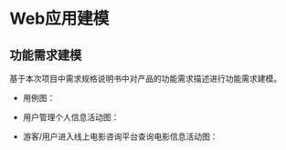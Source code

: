 # Web应用建模
## 功能需求建模
基于本次项目中需求规格说明书中对产品的功能需求描述进行功能需求建模。
- 用例图：

- 用户管理个人信息活动图：

- 游客/用户进入线上电影咨询平台查询电影信息活动图：


